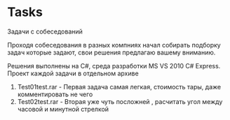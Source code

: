 # Tasks
Задачи с собеседований

Проходя собеседования в разных компниях начал собирать подборку задач которые задают,
свои решения предлагаю вашему вниманию.

Решения выполнены на C#, среда разработки MS VS 2010 C# Express. Проект каждой задачи в отдельном архиве

1) Test01test.rar - Первая задача самая легкая, стоимость тары, даже комментировать не чего
2) Test02test.rar - Вторая уже чуть посложней , расчитать угол между часовой и минутной стрелкой
